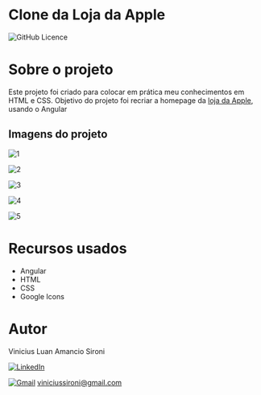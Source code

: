 # Clone da Loja da Apple

![GitHub Licence](https://img.shields.io/github/license/viniciussironi/page-store-apple?link=https%3A%2F%2Fgithub.com%2Fviniciussironi%2Fpage-store-apple%2Fblob%2Fmain%2FLICENSE)

# Sobre o projeto

Este projeto foi criado para colocar em prática meu conhecimentos em HTML e CSS. 
Objetivo do projeto foi recriar a homepage da [loja da Apple](https://www.apple.com/br/store?afid=p238%7CsikJb1MHC-dc_mtid_1870765e38482_pcrid__pgrid_1288627665724090_pntwk_o_pchan__pexid_%7Bextensionid%7D_&cid=aos-br-kwgo-brand--slid---product-), usando o Angular

## Imagens do projeto

![1](https://github.com/viniciussironi/page-store-apple/assets/115051529/1294deb6-8907-43e0-80e3-68504603ea53)

![2](https://github.com/viniciussironi/page-store-apple/assets/115051529/b1d53f43-de98-4a27-b441-3d090c772831)

![3](https://github.com/viniciussironi/page-store-apple/assets/115051529/9f8c5404-f447-4f7d-b496-b4371b2fab18)

![4](https://github.com/viniciussironi/page-store-apple/assets/115051529/4526eea2-ddd3-416c-a93a-da250bef4ea5)

![5](https://github.com/viniciussironi/page-store-apple/assets/115051529/abd72f46-d599-4dfc-ab92-a61ccf3e080c)

# Recursos usados

- Angular
- HTML
- CSS
- Google Icons

# Autor
Vinicius Luan Amancio Sironi

[![LinkedIn](https://img.shields.io/badge/LinkedIn-0077B5?style=for-the-badge&logo=linkedin&logoColor=white)](https://linkedin.com/in/vinicius-sironi) 

[![Gmail](https://img.shields.io/badge/Gmail-D14836?style=for-the-badge&logo=gmail&logoColor=white)]()  viniciussironi@gmail.com
